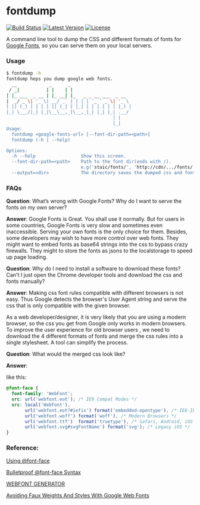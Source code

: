 fontdump
========
[![Build Status](https://travis-ci.org/glasslion/fontdump.svg?branch=master)](https://travis-ci.org/glasslion/fontdump)
[![Latest Version](https://pypip.in/version/fontdump/badge.svg)](https://pypi.python.org/pypi/fontdump/)
[![License](https://pypip.in/license/fontdump/badge.svg)](https://pypi.python.org/pypi/fontdump/)


A command line tool to dump the CSS and different formats of fonts for [Google Fonts][1], so you can serve them on your local servers.

### Usage
```bash
$ fontdump -h
fontdump heps you dump google web fonts.
  __            _      _
 / _|          | |    | |
| |_ ___  _ __ | |_ __| |_   _ _ __ ___  _ __
|  _/ _ \| '_ \| __/ _` | | | | '_ ` _ \| '_ \
| || (_) | | | | || (_| | |_| | | | | | | |_) |
|_| \___/|_| |_|\__\__,_|\__,_|_| |_| |_| .__/
                                        | |
                                        |_|
Usage:
  fontdump <google-fonts-url> [--font-dir-path=<path>]
  fontdump (-h | --help)

Options:
  -h --help                 Show this screen.
  --font-dir-path=<path>    Path to the font dir(ends with /).
                            e.g('staic/fonts/', 'http://cdn/.../fonts/')
  --output=<dir>            The directory saves the dumped css and font files
```

### FAQs

**Question**: 
What’s wrong with Google Fonts? Why do I want to serve the fonts on my own server? 

**Answer**: 
Google Fonts is Great. You shall use it normally. But for users in some countries, Google Fonts is very slow and sometimes even inaccessible. Serving your own fonts is the only choice for them. Besides, some developers may wish to have more control over web fonts. They might want to embed fonts as base64 strings into the css to bypass crazy  firewalls. They might to store the fonts as jsons to the localstorage to speed up page loading.


**Question**: 
Why do I need to install a software to download these fonts? Can't I just open the Chrome developer tools and download the css and fonts manually?

**Answer**:
Making css font rules compatible with different browsers is not easy. Thus Google detects the browser's User Agent string and serve the css that is only compatible with the given browser. 

As a web developer/designer, it is very likely that you are using a modern browser, so the css you get from Google only works in modern browsers. To improve the user experience for old browser users , we need to download the 4 different formats of fonts and merge the css rules into a single stylesheet. A tool can simplify the process.


**Question**:
What would the merged css look like?

**Answer**:

like this:
```css
@font-face {
  font-family: 'WebFont';
  src: url('webfont.eot'); /* IE9 Compat Modes */
  src: local('WebFont'),
       url('webfont.eot?#iefix') format('embedded-opentype'), /* IE6-IE8 */
       url('webfont.woff') format('woff'), /* Modern Browsers */
       url('webfont.ttf')  format('truetype'), /* Safari, Android, iOS */
       url('webfont.svg#svgFontName') format('svg'); /* Legacy iOS */
}
```
### Reference:

[Using @font-face][2]

[Bulletproof @font-face Syntax][3]

[WEBFONT GENERATOR][4]

[Avoiding Faux Weights And Styles With Google Web Fonts][5]


  [1]: https://www.google.com/fonts
  [2]: http://css-tricks.com/snippets/css/using-font-face/
  [3]: http://www.paulirish.com/2009/bulletproof-font-face-implementation-syntax/
  [4]: http://www.fontsquirrel.com/tools/webfont-generator
  [5]: http://www.smashingmagazine.com/2012/07/11/avoiding-faux-weights-styles-google-web-fonts/
